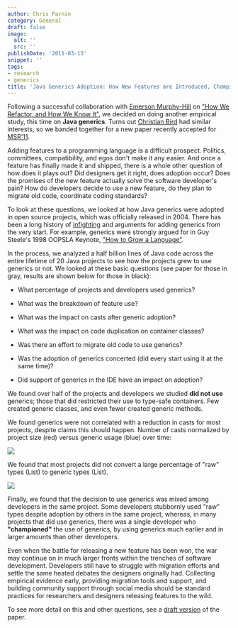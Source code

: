 ```yaml
---
author: Chris Parnin
category: General
draft: false
image:
  alt: ''
  src: ''
publishDate: '2011-03-13'
snippet: ''
tags:
- research
- generics
title: 'Java Generics Adoption: How New Features are Introduced, Championed, or Ignored'
---
```


Following a successful collaboration with [Emerson Murphy-Hill](http://people.engr.ncsu.edu/ermurph3/index.html) on ["How We Refactor, and How We Know It"](http://portal.acm.org/citation.cfm?id=1555044), we decided on doing another empirical study, this time on **Java generics**.  Turns out [Christian Bird](http://www.cabird.com/) had similar interests, so we banded together for a new paper recently accepted for [MSR'11](http://www.msrconf.org).

Adding features to a programming language is a difficult prospect.  Politics, committees, compatibility, and egos don't make it any easier.  And once a feature has finally made it and shipped, there is a whole other question of how does it plays out?  Did designers get it right, does adoption occur?  Does the promises of the new feature actually solve the software developer's pain?  How do developers decide to use a new feature, do they plan to migrate old code, coordinate coding standards?

To look at these questions, we looked at how Java generics were adopted in open source projects, which was officially released in 2004.  There has been a long history of [infighting](http://edn.embarcadero.com/bg/article/27440) and arguments for adding generics from the very start. For example, generics were strongly argued for in Guy Steele's 1998 OOPSLA Keynote, ["How to Grow a Language"](http://video.google.com/videoplay?docid=-8860158196198824415#).

In the process, we analyzed a half billion lines of Java code across the entire lifetime of 20 Java projects to see how the projects grew to use generics or not. We looked at these basic questions (see paper for those in gray, results are shown below for those in black):



	
  * What percentage of projects and developers used generics?

	
  * What was the breakdown of feature use?

	
  * What was the impact on casts after generic adoption?

	
  * What was the impact on code duplication on container classes?

	
  * Was there an effort to migrate old code to use generics?

	
  * Was the adoption of generics concerted (did every start using it at the same time)?

	
  * Did support of generics in the IDE have an impact on adoption?



We found over half of the projects and developers we studied **did not use** generics; those that did restricted their use to type-safe containers.  Few created generic classes, and even fewer created generic methods.

We found generics were not correlated with a reduction in casts for most projects, despite claims this should happen.  Number of casts normalized by project size (red) versus generic usage (blue) over time:

[![](http://blog.ninlabs.com/wp-content/uploads/2011/03/casts_vs_generics-1024x235.png)](http://blog.ninlabs.com/wp-content/uploads/2011/03/casts_vs_generics.png)

We found that most projects did not convert a large percentage of "raw" types (List) to generic types (List<string>).

[![](http://blog.ninlabs.com/wp-content/uploads/2011/03/Migration-1024x384.png)](http://blog.ninlabs.com/wp-content/uploads/2011/03/Migration.png)

Finally, we found that the decision to use generics was mixed among developers in the same project.  Some developers stubbornly used "raw" types despite adoption by others in the same project, whereas, in many projects that did use generics, there was a single developer who **"championed"** the use of generics, by using generics much earlier and in larger amounts than other developers.

Even when the battle for releasing a new feature has been won, the war may continue on in much larger fronts within the trenches of software development.  Developers still have to struggle with migration efforts and settle the same heated debates the designers originally had.  Collecting empirical evidence early, providing migration tools and support, and building community support through social media should be standard practices for researchers and designers releasing features to the wild.

To see more detail on this and other questions, see a [draft version](http://www.cc.gatech.edu/~vector/papers/msr11.pdf) of the paper.